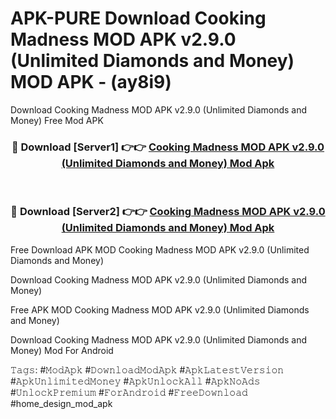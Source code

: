 # APK-PURE Download Cooking Madness MOD APK v2.9.0 (Unlimited Diamonds and Money) MOD APK - (ay8i9)
Download Cooking Madness MOD APK v2.9.0 (Unlimited Diamonds and Money) Free Mod APK

<div align="center">
<h3>🔴 Download [Server1] 👉👉 <a href="https://apk-comot.site?title=Cooking_Madness_MOD_APK_v2.9.0_(Unlimited_Diamonds_and_Money)">Cooking Madness MOD APK v2.9.0 (Unlimited Diamonds and Money) Mod Apk</a></h3><br>

<h3>🔴 Download [Server2] 👉👉 <a href="https://apk-comot.site?title=Cooking_Madness_MOD_APK_v2.9.0_(Unlimited_Diamonds_and_Money)">Cooking Madness MOD APK v2.9.0 (Unlimited Diamonds and Money) Mod Apk</a></h3>
</div>


Free Download APK MOD Cooking Madness MOD APK v2.9.0 (Unlimited Diamonds and Money)

Download Cooking Madness MOD APK v2.9.0 (Unlimited Diamonds and Money) 

Free APK MOD Cooking Madness MOD APK v2.9.0 (Unlimited Diamonds and Money) 

Download Cooking Madness MOD APK v2.9.0 (Unlimited Diamonds and Money) Mod For Android

𝚃𝚊𝚐𝚜: #𝙼𝚘𝚍𝙰𝚙𝚔 #𝙳𝚘𝚠𝚗𝚕𝚘𝚊𝚍𝙼𝚘𝚍𝙰𝚙𝚔 #𝙰𝚙𝚔𝙻𝚊𝚝𝚎𝚜𝚝𝚅𝚎𝚛𝚜𝚒𝚘𝚗 #𝙰𝚙𝚔𝚄𝚗𝚕𝚒𝚖𝚒𝚝𝚎𝚍𝙼𝚘𝚗𝚎𝚢 #𝙰𝚙𝚔𝚄𝚗𝚕𝚘𝚌𝚔𝙰𝚕𝚕 #𝙰𝚙𝚔𝙽𝚘𝙰𝚍𝚜 #𝚄𝚗𝚕𝚘𝚌𝚔𝙿𝚛𝚎𝚖𝚒𝚞𝚖 #𝙵𝚘𝚛𝙰𝚗𝚍𝚛𝚘𝚒𝚍 #𝙵𝚛𝚎𝚎𝙳𝚘𝚠𝚗𝚕𝚘𝚊𝚍 #home_design_mod_apk